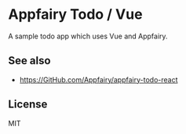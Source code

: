 # Appfairy Todo / Vue

A sample todo app which uses Vue and Appfairy.

## See also

- https://GitHub.com/Appfairy/appfairy-todo-react

## License

MIT
